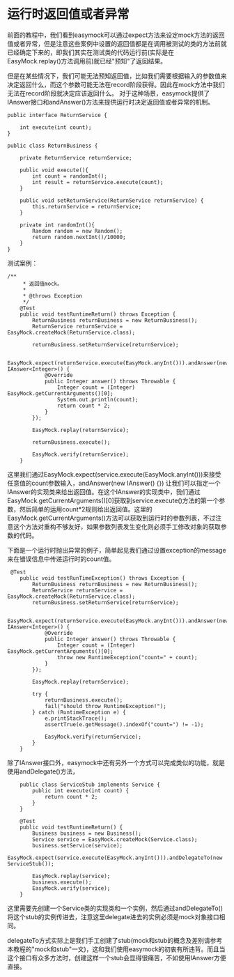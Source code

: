 # 运行时返回值或者异常

前面的教程中，我们看到easymock可以通过expect方法来设定mock方法的返回值或者异常，但是注意这些案例中设置的返回值都是在调用被测试的类的方法前就已经确定下来的，即我们其实在测试类的代码运行前(实际是在EasyMock.replay()方法调用前)就已经"预知"了返回结果。

但是在某些情况下，我们可能无法预知返回值，比如我们需要根据输入的参数值来决定返回什么，而这个参数可能无法在record阶段获得。因此在mock方法中我们无法在record阶段就决定应该返回什么。
对于这种场景，easymock提供了IAnswer接口和andAnswer()方法来提供运行时决定返回值或者异常的机制。

```
public interface ReturnService {

    int execute(int count);
}

public class ReturnBusiness {

    private ReturnService returnService;

    public void execute(){
        int count = randomInt();
        int result = returnService.execute(count);
    }

    public void setReturnService(ReturnService returnService) {
        this.returnService = returnService;
    }

    private int randomInt(){
        Random random = new Random();
        return random.nextInt()/10000;
    }
}

```

测试案例：
```
/**
     * 返回值mock。
     *
     * @throws Exception
     */
    @Test
    public void testRuntimeReturn() throws Exception {
        ReturnBusiness returnBusiness = new ReturnBusiness();
        ReturnService returnService = EasyMock.createMock(ReturnService.class);

        returnBusiness.setReturnService(returnService);

        EasyMock.expect(returnService.execute(EasyMock.anyInt())).andAnswer(new IAnswer<Integer>() {
            @Override
            public Integer answer() throws Throwable {
                Integer count = (Integer) EasyMock.getCurrentArguments()[0];
                System.out.println(count);
                return count * 2;
            }
        });

        EasyMock.replay(returnService);

        returnBusiness.execute();

        EasyMock.verify(returnService);
    }

```

这里我们通过EasyMock.expect(service.execute(EasyMock.anyInt()))来接受任意值的count参数输入，andAnswer(new IAnswer<Integer>() {}) 让我们可以指定一个IAnswer的实现类来给出返回值。在这个IAnswer的实现类中，我们通过EasyMock.getCurrentArguments()[0]获取到service.execute()方法的第一个参数，然后简单的运用count*2规则给出返回值。这里的EasyMock.getCurrentArguments()方法可以获取到运行时的参数列表，不过注意这个方法对重构不够友好，如果参数列表发生变化则必须手工修改对象的获取参数的代码。

下面是一个运行时抛出异常的例子，简单起见我们通过设置exception的message来在错误信息中传递运行时的count值。

```
 @Test
    public void testRunTimeException() throws Exception {
        ReturnBusiness returnBusiness = new ReturnBusiness();
        ReturnService returnService = EasyMock.createMock(ReturnService.class);
        returnBusiness.setReturnService(returnService);

        EasyMock.expect(returnService.execute(EasyMock.anyInt())).andAnswer(new IAnswer<Integer>() {
            @Override
            public Integer answer() throws Throwable {
                Integer count = (Integer) EasyMock.getCurrentArguments()[0];
                throw new RuntimeException("count=" + count);
            }
        });

        EasyMock.replay(returnService);

        try {
            returnBusiness.execute();
            fail("should throw RuntimeException!");
        } catch (RuntimeException e) {
            e.printStackTrace();
            assertTrue(e.getMessage().indexOf("count=") != -1);

            EasyMock.verify(returnService);
        }
    }
```

除了IAnswer接口外，easymock中还有另外一个方式可以完成类似的功能，就是使用andDelegate()方法，

```
    public class ServiceStub implements Service {
        public int execute(int count) {
            return count * 2;
        }
    }

    @Test
    public void testRuntimeReturn() {
        Business business = new Business();
        Service service = EasyMock.createMock(Service.class);
        business.setService(service);
        EasyMock.expect(service.execute(EasyMock.anyInt())).andDelegateTo(new ServiceStub());

        EasyMock.replay(service);
        business.execute();
        EasyMock.verify(service);
    }
```
这里需要先创建一个Service类的实现类和一个实例，然后通过andDelegateTo()将这个stub的实例传进去，注意这里delegate进去的实例必须是mock对象接口相同。

delegateTo方式实际上是我们手工创建了stub(mock和stub的概念及差别请参考本教程的"mock和stub"一文)，这和我们使用easymock的初衷有所违背。而且当这个接口有众多方法时，创建这样一个stub会显得很痛苦，不如使用IAnswer方便直接。
